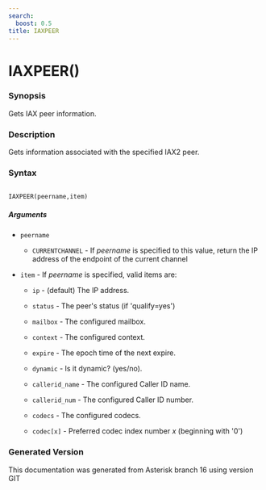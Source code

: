 ```yaml
---
search:
  boost: 0.5
title: IAXPEER
---
```


# IAXPEER()

### Synopsis

Gets IAX peer information.

### Description

Gets information associated with the specified IAX2 peer.<br>


### Syntax


```

IAXPEER(peername,item)
```
##### Arguments


* `peername`

    * `CURRENTCHANNEL` - If _peername_ is specified to this value, return the IP address of the endpoint of the current channel<br>

* `item` - If _peername_ is specified, valid items are:<br>

    * `ip` - (default) The IP address.<br>

    * `status` - The peer's status (if 'qualify=yes')<br>

    * `mailbox` - The configured mailbox.<br>

    * `context` - The configured context.<br>

    * `expire` - The epoch time of the next expire.<br>

    * `dynamic` - Is it dynamic? (yes/no).<br>

    * `callerid_name` - The configured Caller ID name.<br>

    * `callerid_num` - The configured Caller ID number.<br>

    * `codecs` - The configured codecs.<br>

    * `codec[x]` - Preferred codec index number _x_ (beginning with '0')<br>


### Generated Version

This documentation was generated from Asterisk branch 16 using version GIT 